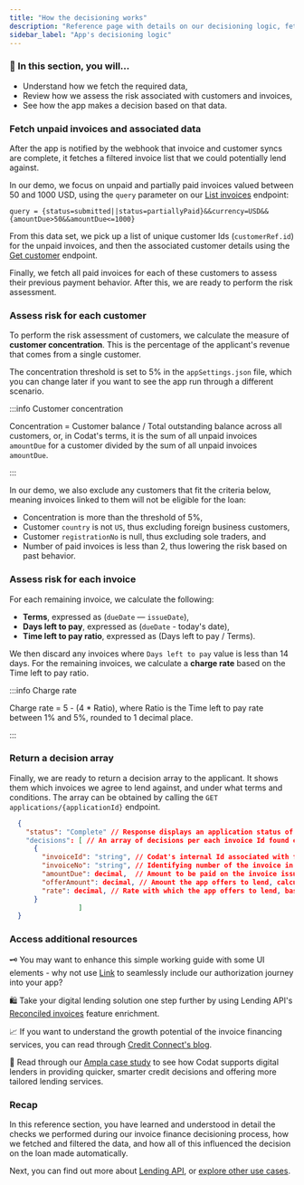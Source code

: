 ```yaml
---
title: "How the decisioning works"
description: "Reference page with details on our decisioning logic, fetching data, and coming to a decision"
sidebar_label: "App's decisioning logic"
---
```


### 🚀 In this section, you will...

* Understand how we fetch the required data, 
* Review how we assess the risk associated with customers and invoices,
* See how the app makes a decision based on that data. 

### Fetch unpaid invoices and associated data

After the app is notified by the webhook that invoice and customer syncs are complete, it fetches a filtered invoice list that we could potentially lend against. 

In our demo, we focus on unpaid and partially paid invoices valued between 50 and 1000 USD, using the `query` parameter on our [List invoices](/lending-api#/operations/list-accounting-invoices) endpoint:

```
query = {status=submitted||status=partiallyPaid}&&currency=USD&&{amountDue>50&&amountDue<=1000}
```

From this data set, we pick up a list of unique customer Ids (`customerRef.id`) for the unpaid invoices, and then the associated customer details using the [Get customer](/lending-api#/operations/get-accounting-customer) endpoint. 

Finally, we fetch all paid invoices for each of these customers to assess their previous payment behavior. After this, we are ready to perform the risk assessment.

### Assess risk for each customer

To perform the risk assessment of customers, we calculate the measure of **customer concentration**. This is the percentage of the applicant's revenue that comes from a single customer. 

The concentration threshold is set to 5% in the `appSettings.json` file, which you can change later if you want to see the app run through a different scenario.

:::info Customer concentration

Concentration = Customer balance / Total outstanding balance across all customers, or, in Codat's terms, it is the sum of all unpaid invoices `amountDue` for a customer divided by the sum of all unpaid invoices `amountDue`.  

:::

In our demo, we also exclude any customers that fit the criteria below, meaning invoices linked to them will not be eligible for the loan: 

- Concentration is more than the threshold of 5%,
- Customer `country` is not `US`, thus excluding foreign business customers,
- Customer `registrationNo` is null, thus excluding sole traders, and
- Number of paid invoices is less than 2, thus lowering the risk based on past behavior.

### Assess risk for each invoice

For each remaining invoice, we calculate the following: 

- **Terms**, expressed as (`dueDate` — `issueDate`),
- **Days left to pay**, expressed as (`dueDate` - today's date),
- **Time left to pay ratio**, expressed as (Days left to pay / Terms).

We then discard any invoices where `Days left to pay` value is less than 14 days. For the remaining invoices, we calculate a **charge rate** based on the Time left to pay ratio.

:::info Charge rate

Charge rate = 5 - (4 * Ratio), where Ratio is the Time left to pay rate between 1% and 5%, rounded to 1 decimal place.

:::

### Return a decision array

Finally, we are ready to return a decision array to the applicant. It shows them which invoices we agree to lend against, and under what terms and conditions. The array can be obtained by calling the `GET applications/{applicationId}` endpoint. 

```json title="Example decision response"
  {
    "status": "Complete" // Response displays an application status of "Complete" when the assessment has been finished
    "decisions": [ // An array of decisions per each invoice Id found eligible for the loan
      {
        "invoiceId": "string", // Codat's internal Id associated with fetched invoices
        "invoiceNo": "string", // Identifying number of the invoice in the applicant's accounting system
        "amountDue": decimal,  // Amount to be paid on the invoice issued to customer
        "offerAmount": decimal, // Amount the app offers to lend, calculated as 90% of amountDue
        "rate": decimal, // Rate with which the app offers to lend, based on each invoice's risk
      }
                 ]
  }
```

### Access additional resources

🗝️ You may want to enhance this simple working guide with some UI elements - why not use [Link](/auth-flow/authorize-embedded-link) to seamlessly include our authorization journey into your app?

🛍️ Take your digital lending solution one step further by using Lending API's [Reconciled invoices](/lending/features/accounts-receivable-overview#reconciled-invoices) feature enrichment. 

📈 If you want to understand the growth potential of the invoice financing services, you can read through [Credit Connect's blog](https://www.credit-connect.co.uk/news/demand-for-invoice-finance-predicted-to-grow/).

💸 Read through our [Ampla case study](https://www.codat.io/case-study/ampla/) to see how Codat supports digital lenders in providing quicker, smarter credit decisions and offering more tailored lending services.

### Recap

In this reference section, you have learned and understood in detail the checks we performed during our invoice finance decisioning process, how we fetched and filtered the data, and how all of this influenced the decision on the loan made automatically. 

Next, you can find out more about [Lending API](/lending/overview), or [explore other use cases](/usecases/overview).